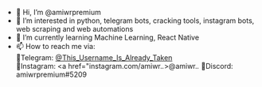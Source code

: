 - 👋 Hi, I’m @amiwrpremium
- 👀 I’m interested in python, telegram bots, cracking tools, instagram bots, web scraping and web automations
- 🌱 I’m currently learning Machine Learning, React Native
- 📫 How to reach me via: <br>
  🔹Telegram: [@This_Username_Is_Already_Taken](https://t.me/This_Username_Is_Already_Taken) <br>
  🔸Instagram: <a href="instagram.com/amiwr._._>@amiwr._._</a>
  🔹Discord: amiwrpremium#5209

<!---
amiwrpremium/amiwrpremium is a ✨ special ✨ repository because its `README.md` (this file) appears on your GitHub profile.
You can click the Preview link to take a look at your changes.
--->
